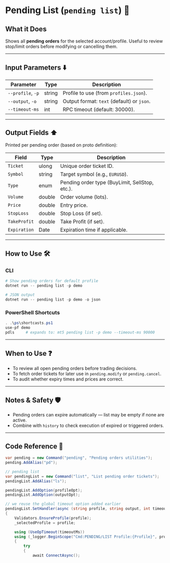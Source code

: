 # Pending List (`pending list`) 📝

## What it Does

Shows all **pending orders** for the selected account/profile.
Useful to review stop/limit orders before modifying or cancelling them.

---

## Input Parameters ⬇️

| Parameter         | Type   | Description                                |
| ----------------- | ------ |  ------------------------------------------ |
| `--profile`, `-p` | string |  Profile to use (from `profiles.json`).     |
| `--output`, `-o`  | string | Output format: `text` (default) or `json`. |
| `--timeout-ms`    | int    |  RPC timeout (default: 30000).              |

---

## Output Fields ⬆️

Printed per pending order (based on proto definition):

| Field        | Type   | Description                                    |
| ------------ | ------ | ---------------------------------------------- |
| `Ticket`     | ulong  | Unique order ticket ID.                        |
| `Symbol`     | string | Target symbol (e.g., `EURUSD`).                |
| `Type`       | enum   | Pending order type (BuyLimit, SellStop, etc.). |
| `Volume`     | double | Order volume (lots).                           |
| `Price`      | double | Entry price.                                   |
| `StopLoss`   | double | Stop Loss (if set).                            |
| `TakeProfit` | double | Take Profit (if set).                          |
| `Expiration` | Date   | Expiration time if applicable.                 |

---

## How to Use 🛠️

### CLI

```powershell
# Show pending orders for default profile
dotnet run -- pending list -p demo

# JSON output
dotnet run -- pending list -p demo -o json
```

### PowerShell Shortcuts

```powershell
. .\ps\shortcasts.ps1
use-pf demo
pdls     # expands to: mt5 pending list -p demo --timeout-ms 90000
```

---

## When to Use ❓

* To review all open pending orders before trading decisions.
* To fetch order tickets for later use in `pending.modify` or `pending.cancel`.
* To audit whether expiry times and prices are correct.

---

## Notes & Safety 🛡️

* Pending orders can expire automatically — list may be empty if none are active.
* Combine with `history` to check execution of expired or triggered orders.

---

## Code Reference 🧩

```csharp
var pending = new Command("pending", "Pending orders utilities");
pending.AddAlias("pd");

// pending list
var pendingList = new Command("list", "List pending order tickets");
pendingList.AddAlias("ls");

pendingList.AddOption(profileOpt);
pendingList.AddOption(outputOpt);

// we reuse the global timeout option added earlier
pendingList.SetHandler(async (string profile, string output, int timeoutMs) =>
{
    Validators.EnsureProfile(profile);
    _selectedProfile = profile;

    using (UseOpTimeout(timeoutMs))
    using (_logger.BeginScope("Cmd:PENDING/LIST Profile:{Profile}", profile))
    {
        try
        {
            await ConnectAsync();
```
